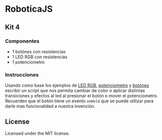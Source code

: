 # RoboticaJS

## Kit 4

### Componentes
- 1 botónes con resistencias
- 1 LED RGB con resistencias
- 1 potenciometro

### Instrucciones
Usando como base los ejemplos de [LED RGB](../examples/rgb_led), [potenciometro](../examples/potentiometer) y [botónes](../examples/button) escribir un script que nos permita cambiar de color o aplicar distintas transiciones y efectos al led al presionar el botón o mover el potenciometro.  Recuerden que el botón tiene un evento `onHold` que se puede utilizar para darle mas funcionalidad a nuestra invención.  

## License
Licensed under the MIT license.
